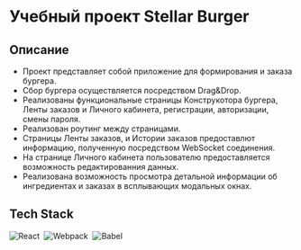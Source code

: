# Учебный проект Stellar Burger 

## Описание 
- Проект представляет собой приложение для формирования и заказа бургера.
- Сбор бургера осуществляется посредством Drag&Drop.
- Реализованы функциональные страницы Конструкотора бургера, Ленты заказов и Личного кабинета, регистрации, авторизации, смены пароля. 
- Реализован роутинг между страницами.
- Cтраницы Ленты заказов, и Истории заказов предоставлют информацию, полученную посредством WebSocket соединения.
- На странице Личного кабинета пользователю предоставляется возможность редактированния данных.
- Реализована возможность просмотра детальной информации об ингредиентах и заказах в всплывающих модальных окнах.


## Tech Stack

![React](https://repository-images.githubusercontent.com/37153337/9d0a6780-394a-11eb-9fd1-6296a684b124)&nbsp;
![Webpack](https://img.shields.io/badge/webpack-%238DD6F9.svg?style=for-the-badge&logo=webpack&logoColor=black)&nbsp;
![Babel](https://img.shields.io/badge/Babel-F9DC3e?style=for-the-badge&logo=babel&logoColor=black)&nbsp;
